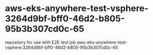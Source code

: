 # aws-eks-anywhere-test-vsphere-3264d9bf-bff0-46d2-b805-95b3b307cd0c-65
repository for use with E2E test job aws-eks-anywhere-test-vsphere:3264d9bf-bff0-46d2-b805-95b3b307cd0c-65
